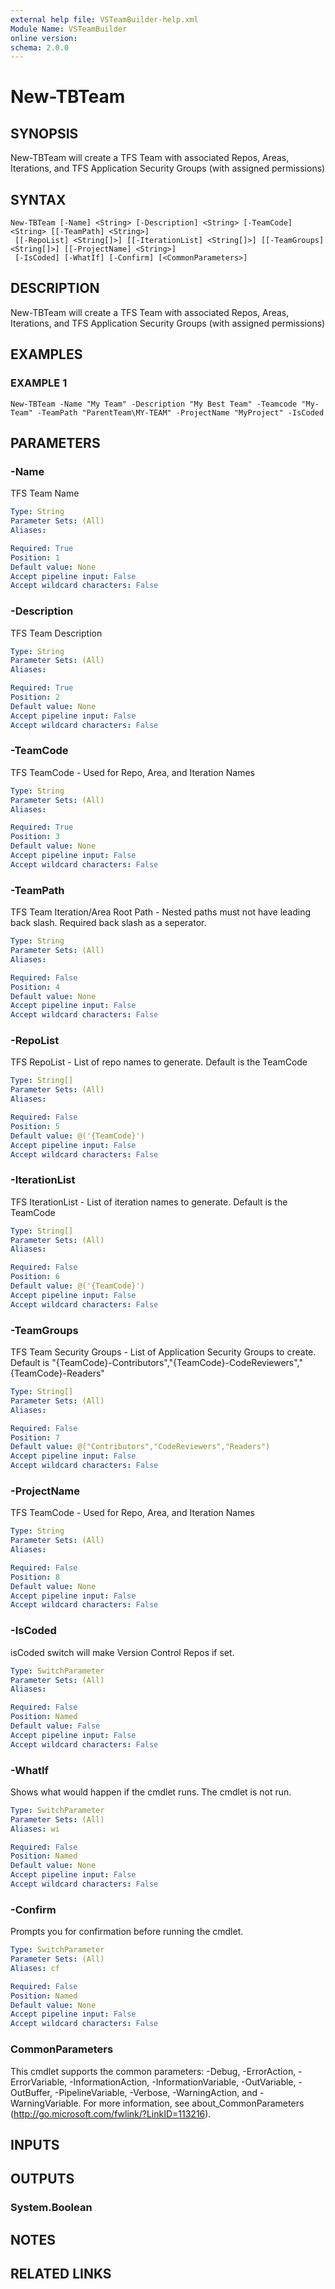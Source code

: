 ```yaml
---
external help file: VSTeamBuilder-help.xml
Module Name: VSTeamBuilder
online version:
schema: 2.0.0
---
```


# New-TBTeam

## SYNOPSIS
New-TBTeam will create a TFS Team with associated Repos, Areas, Iterations, and TFS Application Security Groups (with assigned permissions)

## SYNTAX

```
New-TBTeam [-Name] <String> [-Description] <String> [-TeamCode] <String> [[-TeamPath] <String>]
 [[-RepoList] <String[]>] [[-IterationList] <String[]>] [[-TeamGroups] <String[]>] [[-ProjectName] <String>]
 [-IsCoded] [-WhatIf] [-Confirm] [<CommonParameters>]
```

## DESCRIPTION
New-TBTeam will create a TFS Team with associated Repos, Areas, Iterations, and TFS Application Security Groups (with assigned permissions)

## EXAMPLES

### EXAMPLE 1
```
New-TBTeam -Name "My Team" -Description "My Best Team" -Teamcode "My-Team" -TeamPath "ParentTeam\MY-TEAM" -ProjectName "MyProject" -IsCoded
```

## PARAMETERS

### -Name
TFS Team Name

```yaml
Type: String
Parameter Sets: (All)
Aliases:

Required: True
Position: 1
Default value: None
Accept pipeline input: False
Accept wildcard characters: False
```

### -Description
TFS Team Description

```yaml
Type: String
Parameter Sets: (All)
Aliases:

Required: True
Position: 2
Default value: None
Accept pipeline input: False
Accept wildcard characters: False
```

### -TeamCode
TFS TeamCode - Used for Repo, Area, and Iteration Names

```yaml
Type: String
Parameter Sets: (All)
Aliases:

Required: True
Position: 3
Default value: None
Accept pipeline input: False
Accept wildcard characters: False
```

### -TeamPath
TFS Team Iteration/Area Root Path - Nested paths must not have leading back slash.
Required back slash as a seperator.

```yaml
Type: String
Parameter Sets: (All)
Aliases:

Required: False
Position: 4
Default value: None
Accept pipeline input: False
Accept wildcard characters: False
```

### -RepoList
TFS RepoList - List of repo names to generate. 
Default is the TeamCode

```yaml
Type: String[]
Parameter Sets: (All)
Aliases:

Required: False
Position: 5
Default value: @('{TeamCode}')
Accept pipeline input: False
Accept wildcard characters: False
```

### -IterationList
TFS IterationList - List of iteration names to generate. 
Default is the TeamCode

```yaml
Type: String[]
Parameter Sets: (All)
Aliases:

Required: False
Position: 6
Default value: @('{TeamCode}')
Accept pipeline input: False
Accept wildcard characters: False
```

### -TeamGroups
TFS Team Security Groups - List of Application Security Groups to create. 
Default is "{TeamCode}-Contributors","{TeamCode}-CodeReviewers","{TeamCode}-Readers"

```yaml
Type: String[]
Parameter Sets: (All)
Aliases:

Required: False
Position: 7
Default value: @("Contributors","CodeReviewers","Readers")
Accept pipeline input: False
Accept wildcard characters: False
```

### -ProjectName
TFS TeamCode - Used for Repo, Area, and Iteration Names

```yaml
Type: String
Parameter Sets: (All)
Aliases:

Required: False
Position: 8
Default value: None
Accept pipeline input: False
Accept wildcard characters: False
```

### -IsCoded
isCoded switch will make Version Control Repos if set.

```yaml
Type: SwitchParameter
Parameter Sets: (All)
Aliases:

Required: False
Position: Named
Default value: False
Accept pipeline input: False
Accept wildcard characters: False
```

### -WhatIf
Shows what would happen if the cmdlet runs.
The cmdlet is not run.

```yaml
Type: SwitchParameter
Parameter Sets: (All)
Aliases: wi

Required: False
Position: Named
Default value: None
Accept pipeline input: False
Accept wildcard characters: False
```

### -Confirm
Prompts you for confirmation before running the cmdlet.

```yaml
Type: SwitchParameter
Parameter Sets: (All)
Aliases: cf

Required: False
Position: Named
Default value: None
Accept pipeline input: False
Accept wildcard characters: False
```

### CommonParameters
This cmdlet supports the common parameters: -Debug, -ErrorAction, -ErrorVariable, -InformationAction, -InformationVariable, -OutVariable, -OutBuffer, -PipelineVariable, -Verbose, -WarningAction, and -WarningVariable.
For more information, see about_CommonParameters (http://go.microsoft.com/fwlink/?LinkID=113216).

## INPUTS

## OUTPUTS

### System.Boolean

## NOTES

## RELATED LINKS
